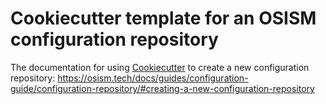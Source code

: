 # Cookiecutter template for an OSISM configuration repository

The documentation for using [Cookiecutter](https://github.com/cookiecutter/cookiecutter) to create a new configuration repository:
https://osism.tech/docs/guides/configuration-guide/configuration-repository/#creating-a-new-configuration-repository

